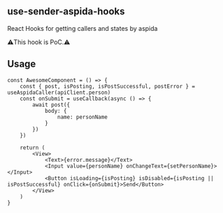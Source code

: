 ## use-sender-aspida-hooks

React Hooks for getting callers and states by aspida

⚠️This hook is PoC.⚠️

## Usage

```tsx
const AwesomeComponent = () => {
    const { post, isPosting, isPostSuccessful, postError } = useAspidaCaller(apiClient.person)
    const onSubmit = useCallback(async () => {
        await post({
            body: {
                name: personName
            }
        })
    })

    return (
        <View>
            <Text>{error.message}</Text>
            <Input value={personName} onChangeText={setPersonName}></Input>
            <Button isLoading={isPosting} isDisabled={isPosting || isPostSuccessful} onClick={onSubmit}>Send</Button>
        </View>
    )
}
```